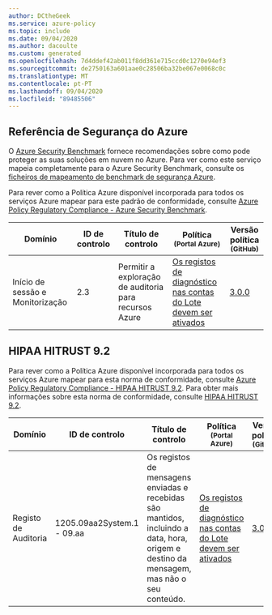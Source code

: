 ```yaml
---
author: DCtheGeek
ms.service: azure-policy
ms.topic: include
ms.date: 09/04/2020
ms.author: dacoulte
ms.custom: generated
ms.openlocfilehash: 7d4ddef42ab011f8dd361e715ccd0c1270e94ef3
ms.sourcegitcommit: de2750163a601aae0c28506ba32be067e0068c0c
ms.translationtype: MT
ms.contentlocale: pt-PT
ms.lasthandoff: 09/04/2020
ms.locfileid: "89485506"
---
```

## <a name="azure-security-benchmark"></a>Referência de Segurança do Azure

O [Azure Security Benchmark](../../../../articles/security/benchmarks/overview.md) fornece recomendações sobre como pode proteger as suas soluções em nuvem no Azure. Para ver como este serviço mapeia completamente para o Azure Security Benchmark, consulte os [ficheiros de mapeamento de benchmark de segurança Azure](https://github.com/MicrosoftDocs/SecurityBenchmarks/tree/master/Azure%20Offer%20Security%20Baselines).

Para rever como a Política Azure disponível incorporada para todos os serviços Azure mapear para este padrão de conformidade, consulte [Azure Policy Regulatory Compliance - Azure Security Benchmark](../../../../articles/governance/policy/samples/azure-security-benchmark.md).

|Domínio |ID de controlo |Título de controlo |Política<br /><sub>(Portal Azure)</sub> |Versão política<br /><sub>(GitHub)</sub>  |
|---|---|---|---|---|
|Início de sessão e Monitorização |2.3 |Permitir a exploração de auditoria para recursos Azure |[Os registos de diagnóstico nas contas do Lote devem ser ativados](https://portal.azure.com/#blade/Microsoft_Azure_Policy/PolicyDetailBlade/definitionId/%2Fproviders%2FMicrosoft.Authorization%2FpolicyDefinitions%2F428256e6-1fac-4f48-a757-df34c2b3336d) |[3.0.0](https://github.com/Azure/azure-policy/blob/master/built-in-policies/policyDefinitions/Batch/Batch_AuditDiagnosticLog_Audit.json) |

## <a name="hipaa-hitrust-92"></a>HIPAA HITRUST 9.2

Para rever como a Política Azure disponível incorporada para todos os serviços Azure mapear para esta norma de conformidade, consulte [Azure Policy Regulatory Compliance - HIPAA HITRUST 9.2](../../../../articles/governance/policy/samples/hipaa-hitrust-9-2.md).
Para obter mais informações sobre esta norma de conformidade, consulte [HIPAA HITRUST 9.2](https://www.hhs.gov/hipaa/for-professionals/security/laws-regulations/index.html).

|Domínio |ID de controlo |Título de controlo |Política<br /><sub>(Portal Azure)</sub> |Versão política<br /><sub>(GitHub)</sub>  |
|---|---|---|---|---|
|Registo de Auditoria |1205.09aa2System.1 - 09.aa |Os registos de mensagens enviadas e recebidas são mantidos, incluindo a data, hora, origem e destino da mensagem, mas não o seu conteúdo. |[Os registos de diagnóstico nas contas do Lote devem ser ativados](https://portal.azure.com/#blade/Microsoft_Azure_Policy/PolicyDetailBlade/definitionId/%2Fproviders%2FMicrosoft.Authorization%2FpolicyDefinitions%2F428256e6-1fac-4f48-a757-df34c2b3336d) |[3.0.0](https://github.com/Azure/azure-policy/blob/master/built-in-policies/policyDefinitions/Batch/Batch_AuditDiagnosticLog_Audit.json) |

